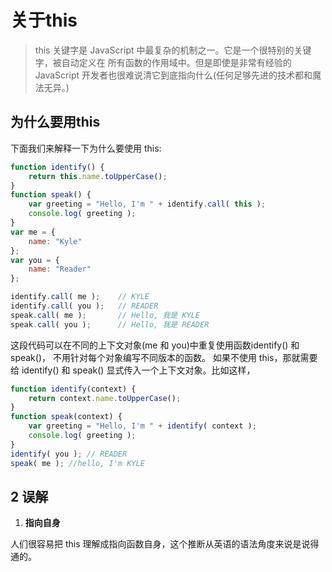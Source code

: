 # 关于this

> this 关键字是 JavaScript 中最复杂的机制之一。它是一个很特别的关键字，被自动定义在 所有函数的作用域中。但是即使是非常有经验的 JavaScript 开发者也很难说清它到底指向什么(任何足够先进的技术都和魔法无异。)


## 为什么要用this

下面我们来解释一下为什么要使用 this:

```js
function identify() {
    return this.name.toUpperCase();
}
function speak() {
    var greeting = "Hello, I'm " + identify.call( this ); 
    console.log( greeting );
}
var me = {
    name: "Kyle"
};
var you = {
    name: "Reader"
};

identify.call( me );    // KYLE
identify.call( you );   // READER
speak.call( me );       // Hello, 我是 KYLE 
speak.call( you );      // Hello, 我是 READER

```
这段代码可以在不同的上下文对象(me 和 you)中重复使用函数identify() 和 speak()， 不用针对每个对象编写不同版本的函数。
如果不使用 this，那就需要给 identify() 和 speak() 显式传入一个上下文对象。比如这样，

```js
function identify(context) {
    return context.name.toUpperCase();
}
function speak(context) {
    var greeting = "Hello, I'm " + identify( context );
    console.log( greeting );
}
identify( you ); // READER
speak( me ); //hello, I'm KYLE
```

## 2 误解

1. **指向自身**

人们很容易把 this 理解成指向函数自身，这个推断从英语的语法角度来说是说得通的。







